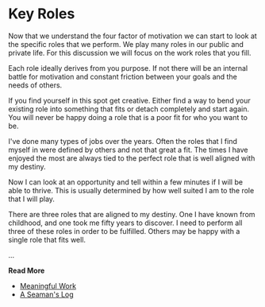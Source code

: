 # Key Roles

Now that we understand the four factor of motivation we can start to look at the specific roles that we perform. We play many roles in our public and private life. For this discussion we will focus on the work roles that you fill.

Each role ideally derives from you purpose. If not there will be an internal battle for motivation and constant friction between your goals and the needs of others.

If you find yourself in this spot get creative. Either find a way to bend your existing role into something that fits or detach completely and start again. You will never be happy doing a role that is a poor fit for who you want to be.

I've done many types of jobs over the years. Often the roles that I find myself in were defined by others and not that great a fit. The times I have enjoyed the most are always tied to the perfect role that is well aligned with my destiny.

Now I can look at an opportunity and tell within a few minutes if I will be able to thrive. This is usually determined by how well suited I am to the role that I will play.

There are three roles that are aligned to my destiny. One I have known from childhood, and one took me fifty years to discover. I need to perform all three of these roles in order to be fulfilled. Others may be happy with a single role that fits well.

...

**Read More**

* [Meaningful Work](https://seamansguide.com/book/quest/Work.md)
* [A Seaman's Log](https://seamansguide.com/book/quest)

